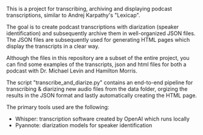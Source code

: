 This is a project for transcribing, archiving and displaying podcast transcriptions, similar to Andrej Karpathy's "Lexicap".

The goal is to create podcast transcriptions with diarization (speaker identification) and subsequently archive them in well-organized JSON files.
The JSON files are subsequently used for generating HTML pages which display the transcripts in a clear way.

Although the files in this repository are a subset of the entire project, you can find some examples of the transcripts, json and html files for both a podcast with Dr. Michael Levin and Hamilton Morris. 

The script "transcribe_and_diarize.py" contains an end-to-end pipeline for transcribing & diarizing new audio files from the data folder,
orgizing the results in the JSON format and lastly automatically creating the HTML page.

The primary tools used are the following:
- Whisper: transcription software created by OpenAI which runs locally
- Pyannote: diarization models for speaker identification
